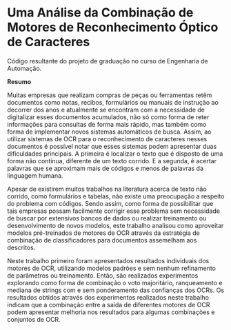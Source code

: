 # Uma Análise da Combinação de Motores de Reconhecimento Óptico de Caracteres

Código resultante do projeto de graduação no curso de Engenharia de Automação. 

**Resumo**

Muitas empresas que realizam compras de peças ou ferramentas retêm documentos como notas, recibos, formulários ou manuais de instrução ao decorrer dos anos e atualmente se encontram com a necessidade de digitalizar esses documentos acumulados, não só como forma de reter informações para consultas de forma mais rápido, mas também como forma de implementar novos sistemas automáticos de busca. Assim, ao utilizar sistemas de OCR para o reconhecimento de caracteres nesses documentos é possível notar que esses sistemas podem apresentar duas dificuldades principais. A primeira é localizar o texto que é disposto de uma forma não contínua, diferente de um texto corrido. E a segunda, é acertar palavras que se aproximam mais de códigos e menos de palavras da linguagem humana.  

Apesar de existirem muitos trabalhos na literatura acerca de texto não corrido, como formulários e tabelas, não existe uma preocupação a respeito do problema com códigos. Sendo assim, como forma de possibilitar que tais empresas possam facilmente corrigir esse problema sem necessidade de buscar por extensivos bancos de dados ou realizar treinamento ou desenvolvimento de novos modelos, este trabalho analisou como aproveitar modelos pré-treinados de motores de OCR através da estratégia de combinação de classificadores para documentos assemelham aos descritos.

Neste trabalho primeiro foram apresentados resultados individuais dos motores de OCR, utilizando modelos padrões e sem nenhum refinamento de parâmetros ou treinamento. Então, são realizados experimentos explorando como forma de combinação o voto majoritário, ranqueamento e mediana de strings com e sem ponderamento das confianças dos OCRs. Os resultados obtidos através dos experimentos realizados neste trabalho indicam que a combinação entre a saída de diferentes motores de OCR podem apresentar melhoria nos resultados para algumas combinações e conjuntos de OCR.
